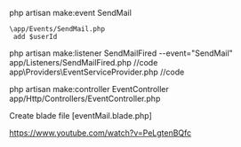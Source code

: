 php artisan make:event SendMail

	\app/Events/SendMail.php
	 add $userId

php artisan make:listener SendMailFired --event="SendMail"
	app/Listeners/SendMailFired.php //code
	app\Providers\EventServiceProvider.php //code

php artisan make:controller EventController
	app/Http/Controllers/EventController.php
	
Create blade file [eventMail.blade.php]

https://www.youtube.com/watch?v=PeLgtenBQfc
